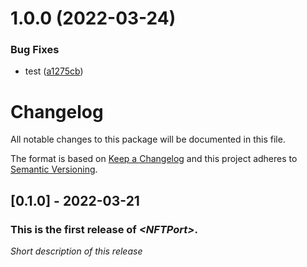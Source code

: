 # 1.0.0 (2022-03-24)


### Bug Fixes

* test ([a1275cb](https://github.com/nftport/nftport-unity/commit/a1275cba77552b24b6bbf72dd0ab788d1411aa5f))

# Changelog
All notable changes to this package will be documented in this file.

The format is based on [Keep a Changelog](http://keepachangelog.com/en/1.0.0/)
and this project adheres to [Semantic Versioning](http://semver.org/spec/v2.0.0.html).

## [0.1.0] - 2022-03-21

### This is the first release of *\<NFTPort\>*.

*Short description of this release*
